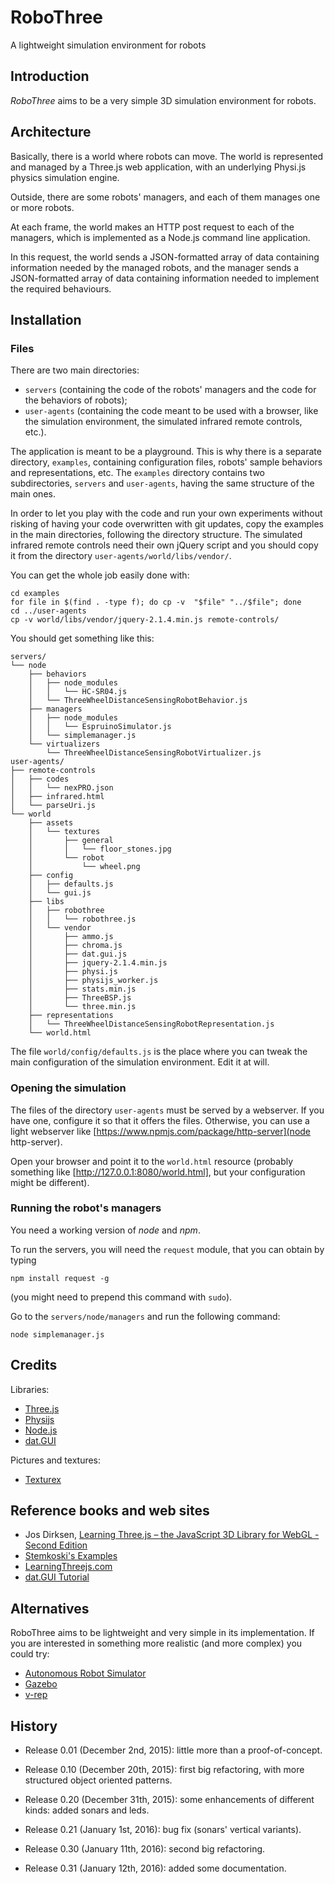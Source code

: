# RoboThree

A lightweight simulation environment for robots

## Introduction

_RoboThree_ aims to be a very simple 3D simulation environment for robots.

## Architecture

Basically, there is a world where robots can move. The world is represented
and managed by a Three.js web application, with an underlying Physi.js 
physics simulation engine.

Outside, there are some robots' managers, and each of them manages one or more
robots.

At each frame, the world makes an HTTP post request to each of the managers, 
which is implemented as a Node.js command line application.

In this request, the world sends a JSON-formatted array of data containing
information needed by the managed robots, and the manager sends a 
JSON-formatted array of data containing information needed to implement
the required behaviours.

## Installation

### Files

There are two main directories:

* `servers` (containing the code of the robots' managers and the code for the behaviors of robots);
* `user-agents` (containing the code meant to be used with a browser, like the simulation environment, the simulated infrared remote controls, etc.).

The application is meant to be a playground. This is why there is a separate directory, `examples`, containing configuration files, robots' sample behaviors and representations, etc. The `examples` directory contains two subdirectories, `servers` and `user-agents`, having the same structure of the main ones.

In order to let you play with the code and run your own experiments without risking of having your code
overwritten with git updates, copy the examples in the main directories, following the directory structure.
The simulated infrared remote controls need their own jQuery script and you should copy it from the directory `user-agents/world/libs/vendor/`.

You can get the whole job easily done with:

    cd examples
    for file in $(find . -type f); do cp -v  "$file" "../$file"; done
    cd ../user-agents
    cp -v world/libs/vendor/jquery-2.1.4.min.js remote-controls/

You should get something like this:

    servers/
    └── node
        ├── behaviors
        │   ├── node_modules
        │   │   └── HC-SR04.js
        │   └── ThreeWheelDistanceSensingRobotBehavior.js
        ├── managers
        │   ├── node_modules
        │   │   └── EspruinoSimulator.js
        │   └── simplemanager.js
        └── virtualizers
            └── ThreeWheelDistanceSensingRobotVirtualizer.js
    user-agents/
    ├── remote-controls
    │   ├── codes
    │   │   └── nexPRO.json
    │   ├── infrared.html
    │   └── parseUri.js
    └── world
        ├── assets
        │   └── textures
        │       ├── general
        │       │   └── floor_stones.jpg
        │       └── robot
        │           └── wheel.png
        ├── config
        │   ├── defaults.js
        │   └── gui.js
        ├── libs
        │   ├── robothree
        │   │   └── robothree.js
        │   └── vendor
        │       ├── ammo.js
        │       ├── chroma.js
        │       ├── dat.gui.js
        │       ├── jquery-2.1.4.min.js
        │       ├── physi.js
        │       ├── physijs_worker.js
        │       ├── stats.min.js
        │       ├── ThreeBSP.js
        │       └── three.min.js
        ├── representations
        │   └── ThreeWheelDistanceSensingRobotRepresentation.js
        └── world.html

The file `world/config/defaults.js` is the place where you can tweak the main configuration of the simulation environment. Edit it at will.

### Opening the simulation

The files of the directory `user-agents` must be served by a webserver. If you have one, configure it so that it offers the files. Otherwise, you can use a light webserver like [https://www.npmjs.com/package/http-server](node http-server).

Open your browser and point it to the `world.html` resource (probably something like [http://127.0.0.1:8080/world.html], but your configuration might be different).

### Running the robot's managers

You need a working version of *node* and *npm*.

To run the servers, you will need the `request` module, that you can obtain by typing

    npm install request -g

(you might need to prepend this command with `sudo`).

Go to the `servers/node/managers` and run the following command:

    node simplemanager.js

## Credits

Libraries:

* [Three.js](http://threejs.org/)
* [Physijs](http://chandlerprall.github.io/Physijs/)
* [Node.js](https://nodejs.org/en/)
* [dat.GUI](https://code.google.com/p/dat-gui/)

Pictures and textures:

* [Texturex](http://www.texturex.com/)

## Reference books and web sites

* Jos Dirksen, [Learning Three.js – the JavaScript 3D Library for WebGL - Second Edition](https://www.packtpub.com/web-development/learning-threejs-javascript-3d-library-webgl-second-edition)
* [Stemkoski's Examples](http://stemkoski.github.io/Three.js/)
* [LearningThreejs.com](http://learningthreejs.com/)
* [dat.GUI Tutorial](http://workshop.chromeexperiments.com/examples/gui/#1--Basic-Usage)

## Alternatives

RoboThree aims to be lightweight and very simple in its implementation. If you are interested in something
more realistic (and more complex) you could try:

* [Autonomous Robot Simulator](http://sourceforge.net/projects/arsproject/)
* [Gazebo](http://gazebosim.org/)
* [v-rep](http://www.coppeliarobotics.com/downloads.html)

## History

* Release 0.01 (December 2nd, 2015): little more than a proof-of-concept.

* Release 0.10 (December 20th, 2015): first big refactoring, with more structured object oriented patterns.

* Release 0.20 (December 31th, 2015): some enhancements of different kinds: added sonars and leds.

* Release 0.21 (January 1st, 2016): bug fix (sonars' vertical variants).

* Release 0.30 (January 11th, 2016): second big refactoring.

* Release 0.31 (January 12th, 2016): added some documentation.
